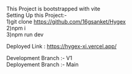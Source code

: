 This Project is bootstrapped with vite
<br/>
Setting Up this Project:-
<br/>
  1)git clone https://github.com/16gsanket/Hygex
  <br/>
  2)npm i
  <br/>
  3)npm run dev
  <br/>


Deployed Link : https://hygex-xi.vercel.app/
<br/>


Development Branch :- V1
<br/>
Deployement Branch :- Main
<br/>
 
 

